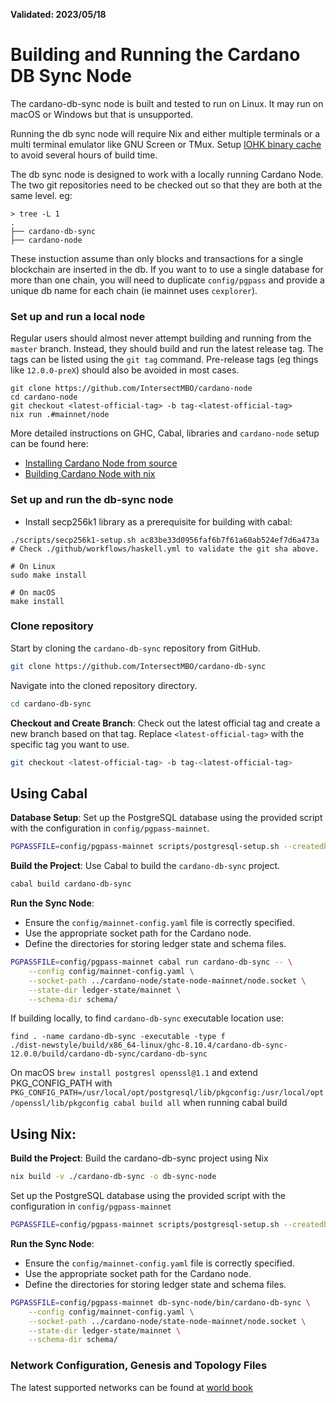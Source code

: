 **Validated: 2023/05/18**

# Building and Running the Cardano DB Sync Node

The cardano-db-sync node is built and tested to run on Linux. It may run on macOS or Windows but
that is unsupported.

Running the db sync node will require Nix and either multiple terminals or a multi terminal
emulator like GNU Screen or TMux.
Setup [IOHK binary cache](https://github.com/input-output-hk/cardano-node-wiki/wiki/building-the-node-using-nix#iohk-binary-cache)
to avoid several hours of build time.

The db sync node is designed to work with a locally running Cardano Node. The two git repositories need to be checked out so that
they are both at the same level. eg:

```
> tree -L 1
.
├── cardano-db-sync
├── cardano-node
```
These instuction assume than only blocks and transactions for a single blockchain are inserted in
the db. If you want to to use a single database for more than one chain, you will need to duplicate
`config/pgpass` and provide a unique db name for each chain (ie mainnet uses `cexplorer`).

### Set up and run a local node

Regular users should almost never attempt building and running from the `master` branch. Instead,
they should build and run the latest release tag. The tags can be listed using the `git tag`
command. Pre-release tags (eg things like `12.0.0-preX`) should also be avoided in most cases.
```
git clone https://github.com/IntersectMBO/cardano-node
cd cardano-node
git checkout <latest-official-tag> -b tag-<latest-official-tag>
nix run .#mainnet/node
```

More detailed instructions on GHC, Cabal, libraries and `cardano-node` setup can be found here:
- [Installing Cardano Node from source](https://github.com/IntersectMBO/cardano-node/blob/master/doc/getting-started/install.md)
- [Building Cardano Node with nix](https://github.com/IntersectMBO/cardano-node/blob/master/doc/getting-started/building-the-node-using-nix.md)

### Set up and run the db-sync node

- Install secp256k1 library as a prerequisite for building with cabal:

``` shell
./scripts/secp256k1-setup.sh ac83be33d0956faf6b7f61a60ab524ef7d6a473a
# Check ./github/workflows/haskell.yml to validate the git sha above.

# On Linux
sudo make install

# On macOS
make install

```

### Clone repository

Start by cloning the `cardano-db-sync` repository from GitHub.
```sh
git clone https://github.com/IntersectMBO/cardano-db-sync
```

Navigate into the cloned repository directory.
```sh
cd cardano-db-sync
```

**Checkout and Create Branch**: Check out the latest official tag and create a new branch based on that tag. Replace `<latest-official-tag>` with the specific tag you want to use.
```sh
git checkout <latest-official-tag> -b tag-<latest-official-tag>
```

## Using Cabal

**Database Setup**: Set up the PostgreSQL database using the provided script with the configuration in `config/pgpass-mainnet`.
```sh
PGPASSFILE=config/pgpass-mainnet scripts/postgresql-setup.sh --createdb
```

**Build the Project**: Use Cabal to build the `cardano-db-sync` project.
```sh
cabal build cardano-db-sync
```

**Run the Sync Node**:
- Ensure the `config/mainnet-config.yaml` file is correctly specified.
- Use the appropriate socket path for the Cardano node.
- Define the directories for storing ledger state and schema files.
```sh
PGPASSFILE=config/pgpass-mainnet cabal run cardano-db-sync -- \
    --config config/mainnet-config.yaml \
    --socket-path ../cardano-node/state-node-mainnet/node.socket \
    --state-dir ledger-state/mainnet \
    --schema-dir schema/
```

If building locally, to find `cardano-db-sync` executable location use:

```
find . -name cardano-db-sync -executable -type f
./dist-newstyle/build/x86_64-linux/ghc-8.10.4/cardano-db-sync-12.0.0/build/cardano-db-sync/cardano-db-sync
```

On macOS `brew install postgresl openssl@1.1` and extend PKG_CONFIG_PATH with
`PKG_CONFIG_PATH=/usr/local/opt/postgresql/lib/pkgconfig:/usr/local/opt/openssl/lib/pkgconfig cabal build all`
when running cabal build

## Using Nix:

**Build the Project**: Build the cardano-db-sync project using Nix
```sh
nix build -v ./cardano-db-sync -o db-sync-node
```

Set up the PostgreSQL database using the provided script with the configuration in `config/pgpass-mainnet`
```sh
PGPASSFILE=config/pgpass-mainnet scripts/postgresql-setup.sh --createdb
```

**Run the Sync Node**:
- Ensure the `config/mainnet-config.yaml` file is correctly specified.
- Use the appropriate socket path for the Cardano node.
- Define the directories for storing ledger state and schema files.
```sh
PGPASSFILE=config/pgpass-mainnet db-sync-node/bin/cardano-db-sync \
    --config config/mainnet-config.yaml \
    --socket-path ../cardano-node/state-node-mainnet/node.socket \
    --state-dir ledger-state/mainnet \
    --schema-dir schema/
```

### Network Configuration, Genesis and Topology Files

The latest supported networks can be found at [world book](https://book.world.dev.cardano.org/environments.html)
